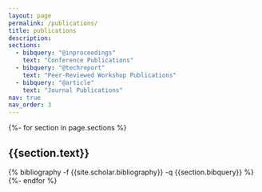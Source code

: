 ```yaml
---
layout: page
permalink: /publications/
title: publications
description: 
sections:
  - bibquery: "@inproceedings"
    text: "Conference Publications"
  - bibquery: "@techreport"
    text: "Peer-Reviewed Workshop Publications"
  - bibquery: "@article"
    text: "Journal Publications"
nav: true
nav_order: 3
---
```

<!-- _pages/publications.md -->
<div class="publications">

{%- for section in page.sections %}
  <a id="{{section.text}}"></a>
  <h2 class="bibtitle">{{section.text}}</h2>
  {% bibliography -f {{site.scholar.bibliography}} -q {{section.bibquery}} %}
{%- endfor %}

</div>
